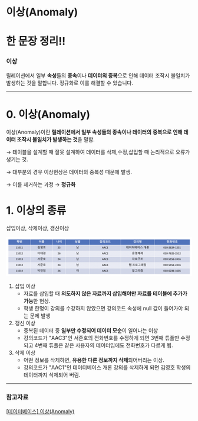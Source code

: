 # 이상(Anomaly)

# 한 문장 정리‼️

### 이상

릴레이션에서 일부 **속성**들의 **종속**이나 **데이터의 중복**으로 인해 데이터 조작시 불일치가 발생하는 것을 말합니다. 정규화로 이를 해결할 수 있습니다. 

---

# 0. 이상(Anomaly)

이상(Anomaly)이란 **릴레이션에서 일부 속성들의 종속이나 데이터의 중복으로 인해 데이터 조작시 불일치가 발생하는 것**을 말함.

→ 테이블을 설계할 때 잘못 설계하여 데이터를 삭제,수정,삽입할 때 논리적으로 오류가 생기는 것.

→ 대부분의 경우 이상현상은 데이터의 중복성 때문에 발생.

→ 이를 제거하는 과정 → **정규화**

# 1. 이상의 종류

삽입이상, 삭제이상, 갱신이상

![anomaly](./image/anomaly.png)

1. 삽입 이상
    - 자료를 삽입할 때 **의도하지 않은 자료까지 삽입해야만 자료를 테이블에 추가가 가능**한 현상.
    - 학생 한명이 강의를 수강하지 않았으면 강의코드 속성에 null 값이 들어가야 되는 문제 발생
2. 갱신 이상
    - 중복된 데이터 중 **일부만 수정되어 데이터 모순**이 일어나는 이상
    - 강의코드가 "AAC3"인 서준호의 전화번호를 수정하게 되면 3번째 튜플만 수정되고 4번째 튜플은 같은 사용자의 데이터임에도 전화번호가 다르게 됨.
3. 삭제 이상
    - 어떤 정보를 삭제하면, **유용한 다른 정보까지 삭제**되어버리는 이상.
    - 강의코드가 "AAC1"인 데이터베이스 개론 강의를 삭제하게 되면 김영호 학생의 데이터까지 삭제되어 버림.

---

### 참고자료

[[데이터베이스] 이상(Anomaly)](https://kosaf04pyh.tistory.com/294)
